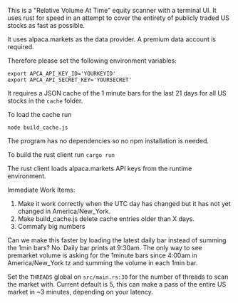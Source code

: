 This is a "Relative Volume At Time" equity scanner with a terminal UI.
It uses rust for speed in an attempt to cover the entirety of publicly traded US
stocks as fast as possible.

It uses alpaca.markets as the data provider. A premium data account is required.

Therefore please set the following environment variables:
```
export APCA_API_KEY_ID='YOURKEYID'
export APCA_API_SECRET_KEY='YOURSECRET'
```

It requires a JSON cache of the 1 minute bars for the last 21 days for all US
stocks in the `cache` folder.

To load the cache run 

`node build_cache.js`

The program has no dependencies so no npm installation is needed.

To build the rust client run
`cargo run`

The rust client loads alpaca.markets API keys from the runtime environment.


Immediate Work Items:
1. Make it work correctly when the UTC day has changed but it has not yet
   changed in America/New_York.
2. Make build_cache.js delete cache entries older than X days.
3. Commafy big numbers

Can we make this faster by loading the latest daily bar instead of summing the
1min bars? No. Daily bar prints at 9:30am. The only way to see premarket volume
is asking for the 1minute bars since 4:00am in America/New_York tz and summing
the volume in each 1min bar.

Set the `THREADS` global on `src/main.rs:30` for the number of threads to scan
the market with. Current default is 5, this can make a pass of the entire US
market in ~3 minutes, depending on your latency.


